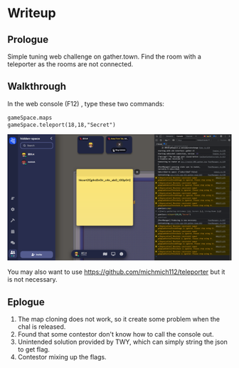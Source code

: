 Writeup
===

## Prologue

Simple tuning web challenge on gather.town. Find the room with a teleporter as the rooms are not connected.

## Walkthrough

In the web console (F12) , type these two commands:

```
gameSpace.maps
gameSpace.teleport(18,18,"Secret")
```

![](./001.PNG)

You may also want to use <https://github.com/michmich112/teleporter> but it is not necessary.

## Eplogue

1. The map cloning does not work, so it create some problem when the chal is released.
2. Found that some contestor don't know how to call the console out.
3. Unintended solution provided by TWY, which can simply string the json to get flag.
4. Contestor mixing up the flags.